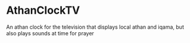 # AthanClockTV
An athan clock for the television that displays local athan and iqama, but also plays sounds at time for prayer
